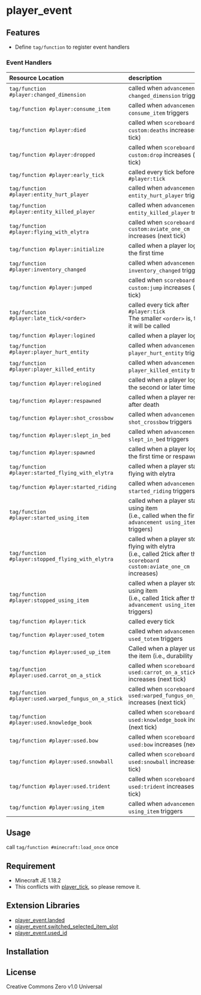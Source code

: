 player_event
==

## Features

- Define `tag/function` to register event handlers

### Event Handlers

|Resource Location|description|
|:--|:--|
|`tag/function #player:changed_dimension`|called when `advancement changed_dimension` triggers|
|`tag/function #player:consume_item`|called when `advancement consume_item` triggers|
|`tag/function #player:died`|called when `scoreboard custom:deaths` increases (next tick)|
|`tag/function #player:dropped`|called when `scoreboard custom:drop` increases (next tick)|
|`tag/function #player:early_tick`|called every tick before `#player:tick`|
|`tag/function #player:entity_hurt_player`|called when `advancement entity_hurt_player` triggers|
|`tag/function #player:entity_killed_player`|called when `advancement entity_killed_player` triggers|
|`tag/function #player:flying_with_elytra`|called when `scoreboard custom:aviate_one_cm` increases (next tick)|
|`tag/function #player:initialize`|called when a player logins for the first time|
|`tag/function #player:inventory_changed`|called when `advancement inventory_changed` triggers|
|`tag/function #player:jumped`|called when `scoreboard custom:jump` increases (next tick)|
|`tag/function #player:late_tick/<order>`|called every tick after `#player:tick`<br>The smaller `<order>` is, the later it will be called|
|`tag/function #player:logined`|called when a player logins|
|`tag/function #player:player_hurt_entity`|called when `advancement player_hurt_entity` triggers|
|`tag/function #player:player_killed_entity`|called when `advancement player_killed_entity` triggers|
|`tag/function #player:relogined`|called when a player logins for the second or later time|
|`tag/function #player:respawned`|called when a player respawns after death|
|`tag/function #player:shot_crossbow`|called when `advancement shot_crossbow` triggers|
|`tag/function #player:slept_in_bed`|called when `advancement slept_in_bed` triggers|
|`tag/function #player:spawned`|called when a player logins for the first time or respawns|
|`tag/function #player:started_flying_with_elytra`|called when a player starts flying with elytra|
|`tag/function #player:started_riding`|called when `advancement started_riding` triggers|
|`tag/function #player:started_using_item`|called when a player starts using item<br>(i.e., called when the first `advancement using_item` triggers)|
|`tag/function #player:stopped_flying_with_elytra`|called when a player stops flying with elytra<br>(i.e., called 2tick after the last `scoreboard custom:aviate_one_cm` increases)|
|`tag/function #player:stopped_using_item`|called when a player stops using item<br>(i.e., called 1tick after the last `advancement using_item` triggers)|
|`tag/function #player:tick`|called every tick|
|`tag/function #player:used_totem`|called when `advancement used_totem` triggers|
|`tag/function #player:used_up_item`|Called when a player uses up the item (i.e., durability is 0).|
|`tag/function #player:used.carrot_on_a_stick`|called when `scoreboard used:carrot_on_a_stick` increases (next tick)|
|`tag/function #player:used.warped_fungus_on_a_stick`|called when `scoreboard used:warped_fungus_on_a_stick` increases (next tick)|
|`tag/function #player:used.knowledge_book`|called when `scoreboard used:knowledge_book` increases (next tick)|
|`tag/function #player:used.bow`|called when `scoreboard used:bow` increases (next tick)|
|`tag/function #player:used.snowball`|called when `scoreboard used:snowball` increases (next tick)|
|`tag/function #player:used.trident`|called when `scoreboard used:trident` increases (next tick)|
|`tag/function #player:using_item`|called when `advancement using_item` triggers|

## Usage

call `tag/function #minecraft:load_once` once

## Requirement

- Minecraft JE 1.18.2
- This conflicts with [player_tick](https://github.com/a-happin/player_tick), so please remove it.

## Extension Libraries
- [player_event.landed](https://github.com/a-happin/player_event.landed)
- [player_event.switched_selected_item_slot](https://github.com/a-happin/player_event.switched_selected_item_slot)
- [player_event.used_id](https://github.com/a-happin/player_event.used_id)

## Installation

## License
Creative Commons Zero v1.0 Universal
